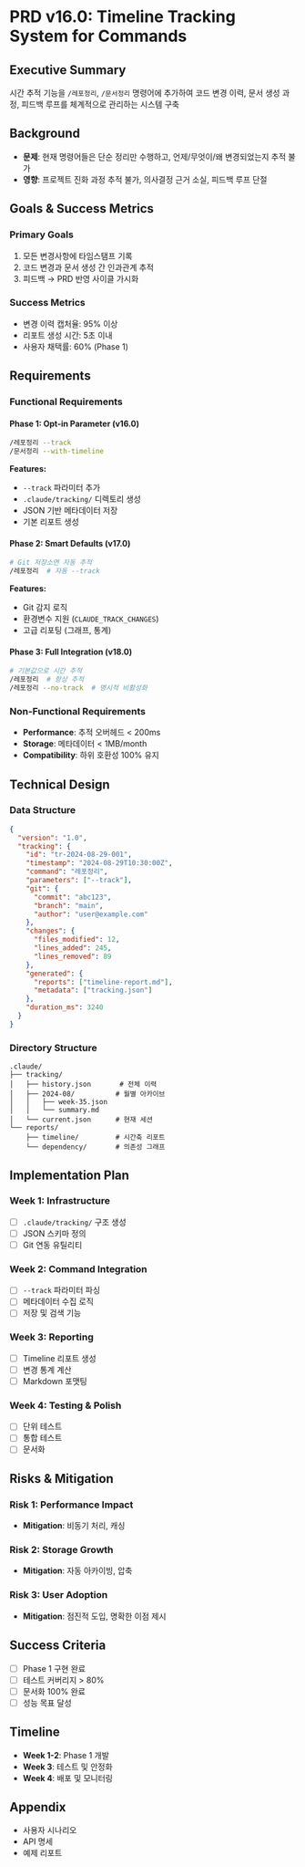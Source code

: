 <!--
@meta
id: phase_20250905_1110_PHASE-16-PRD-v16-timeline-tracking
type: phase
scope: tactical
status: archived
created: 2025-09-05
updated: 2025-09-05
tags: PRD, tracking, PHASE-16-PRD-v16-timeline-tracking.md, PHASE, v16
related: 
-->

# PRD v16.0: Timeline Tracking System for Commands

## Executive Summary
시간 추적 기능을 `/레포정리`, `/문서정리` 명령어에 추가하여 코드 변경 이력, 문서 생성 과정, 피드백 루프를 체계적으로 관리하는 시스템 구축

## Background
- **문제**: 현재 명령어들은 단순 정리만 수행하고, 언제/무엇이/왜 변경되었는지 추적 불가
- **영향**: 프로젝트 진화 과정 추적 불가, 의사결정 근거 소실, 피드백 루프 단절

## Goals & Success Metrics

### Primary Goals
1. 모든 변경사항에 타임스탬프 기록
2. 코드 변경과 문서 생성 간 인과관계 추적
3. 피드백 → PRD 반영 사이클 가시화

### Success Metrics
- 변경 이력 캡처율: 95% 이상
- 리포트 생성 시간: 5초 이내
- 사용자 채택률: 60% (Phase 1)

## Requirements

### Functional Requirements

#### Phase 1: Opt-in Parameter (v16.0)
```bash
/레포정리 --track
/문서정리 --with-timeline
```

**Features:**
- `--track` 파라미터 추가
- `.claude/tracking/` 디렉토리 생성
- JSON 기반 메타데이터 저장
- 기본 리포트 생성

#### Phase 2: Smart Defaults (v17.0)
```bash
# Git 저장소면 자동 추적
/레포정리  # 자동 --track
```

**Features:**
- Git 감지 로직
- 환경변수 지원 (`CLAUDE_TRACK_CHANGES`)
- 고급 리포팅 (그래프, 통계)

#### Phase 3: Full Integration (v18.0)
```bash
# 기본값으로 시간 추적
/레포정리  # 항상 추적
/레포정리 --no-track  # 명시적 비활성화
```

### Non-Functional Requirements
- **Performance**: 추적 오버헤드 < 200ms
- **Storage**: 메타데이터 < 1MB/month
- **Compatibility**: 하위 호환성 100% 유지

## Technical Design

### Data Structure
```json
{
  "version": "1.0",
  "tracking": {
    "id": "tr-2024-08-29-001",
    "timestamp": "2024-08-29T10:30:00Z",
    "command": "레포정리",
    "parameters": ["--track"],
    "git": {
      "commit": "abc123",
      "branch": "main",
      "author": "user@example.com"
    },
    "changes": {
      "files_modified": 12,
      "lines_added": 245,
      "lines_removed": 89
    },
    "generated": {
      "reports": ["timeline-report.md"],
      "metadata": ["tracking.json"]
    },
    "duration_ms": 3240
  }
}
```

### Directory Structure
```
.claude/
├── tracking/
│   ├── history.json       # 전체 이력
│   ├── 2024-08/          # 월별 아카이브
│   │   ├── week-35.json
│   │   └── summary.md
│   └── current.json      # 현재 세션
└── reports/
    ├── timeline/         # 시간축 리포트
    └── dependency/       # 의존성 그래프
```

## Implementation Plan

### Week 1: Infrastructure
- [ ] `.claude/tracking/` 구조 생성
- [ ] JSON 스키마 정의
- [ ] Git 연동 유틸리티

### Week 2: Command Integration
- [ ] `--track` 파라미터 파싱
- [ ] 메타데이터 수집 로직
- [ ] 저장 및 검색 기능

### Week 3: Reporting
- [ ] Timeline 리포트 생성
- [ ] 변경 통계 계산
- [ ] Markdown 포맷팅

### Week 4: Testing & Polish
- [ ] 단위 테스트
- [ ] 통합 테스트
- [ ] 문서화

## Risks & Mitigation

### Risk 1: Performance Impact
- **Mitigation**: 비동기 처리, 캐싱

### Risk 2: Storage Growth
- **Mitigation**: 자동 아카이빙, 압축

### Risk 3: User Adoption
- **Mitigation**: 점진적 도입, 명확한 이점 제시

## Success Criteria
- [ ] Phase 1 구현 완료
- [ ] 테스트 커버리지 > 80%
- [ ] 문서화 100% 완료
- [ ] 성능 목표 달성

## Timeline
- **Week 1-2**: Phase 1 개발
- **Week 3**: 테스트 및 안정화
- **Week 4**: 배포 및 모니터링

## Appendix
- 사용자 시나리오
- API 명세
- 예제 리포트